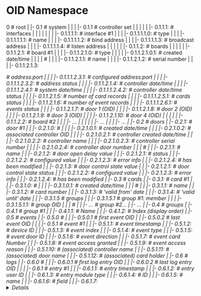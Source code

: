 # OID Namespace

0                                                                            # root
|
|- 0.1                                                                       # system
|    |
|    |- 0.1.1                                                                # controller set
|    |      |
|    |      |- 0.1.1.1:                                                      # interfaces
|    |      |        |
|    |      |        |- 0.1.1.1.1: <status>                                  # interface #1
|    |      |                   |- 0.1.1.1.1.0: <type>                       #    type
|    |      |                   |- 0.1.1.1.1.1: <name>                       #    name
|    |      |                   |- 0.1.1.1.1.2: <bind>                       #    bind address
|    |      |                   |- 0.1.1.1.1.3: <broadcast>                  #    broadcast address
|    |      |                   |- 0.1.1.1.1.4: <listen>                     #    listen address
|    |      |
|    |      |- 0.1.1.2:                                                      # boards
|    |               |
|    |               |- 0.1.1.2.1: <status>                                  # board #1
|    |               |          |- 0.1.1.2.1.0: <type>                       #    type
|    |               |          |            |- 0.1.1.2.1.0.1: <created>     #    created date/time
|    |               |          |                                            #
|    |               |          |- 0.1.1.2.1.1:  <name>                      #    name
|    |               |          |- 0.1.1.2.1.2:  <ID>                        #    serial number
|    |               |          |- 0.1.1.2.1.3:  <address>                   #    address:port
|    |               |                       |- 0.1.1.1.2.3.1: <configured>  #    configured address:port
|    |               |                       |- 0.1.1.1.2.3.2: <status>      #    address status
|    |               |          |- 0.1.1.2.1.4:  <datetime>                  #    controller date/time
|    |               |                       |- 0.1.1.1.2.4.1: <now>         #    system date/time
|    |               |                       |- 0.1.1.1.2.4.2: <status>      #    controller date/time status
|    |               |          |- 0.1.1.2.1.5:  <cards>                     #    number of card records
|    |               |                       |- 0.1.1.1.2.5.1: <status>      #    cards status
|    |               |          |- 0.1.1.2.1.6:  <events>                    #    number of event records
|    |               |                       |- 0.1.1.1.2.6.1: <status>      #    events status
|    |               |          |- 0.1.1.2.1.7:  <door1>                     #    door 1 (OID)
|    |               |          |- 0.1.1.2.1.8:  <door2>                     #    door 2 (OID)
|    |               |          |- 0.1.1.2.1.9:  <door3>                     #    door 3 (OID)
|    |               |          |- 0.1.1.2.1.10: <door4>                     #    door 4 (OID)
|    |               |
|    |               |- 0.1.1.2.2: <status>                                  # board #2
|    |               |          |- ...
|    |               |
|    |               |- ...
|    |
|    |- ...
|
|- 0.2                                                                       # doors
|    |- 0.2.1: <status>                                                      # door #1
|    |      |- 0.2.1.0:                                                      #
|    |      |        |- 0.2.1.0.1: <created>                                 #    created date/time
|    |      |        |- 0.2.1.0.2: <controller>                              #    associated controller OID
|    |      |                   |- 0.2.1.0.2.1: <created>                    #               controller created date/time
|    |      |                   |- 0.2.1.0.2.2: <name>                       #               controller name
|    |      |                   |- 0.2.1.0.2.3: <deviceID>                   #               controller serial number
|    |      |                   |- 0.2.1.0.2.4: <door>                       #               controller door number
|    |      |                                                                #
|    |      |- 0.2.1.1: <name>                                               #    name
|    |      |- 0.2.1.2: <delay>                                              #    door open delay value
|    |               |- 0.2.1.2.1: <status>                                  #                    status
|    |               |- 0.2.1.2.2: <configured>                              #                    configured value
|    |               |- 0.2.1.2.3: <error>                                   #                    error info
|    |               |- 0.2.1.2.4: <modified>                                #                    has been modified
|    |      |- 0.2.1.3: <control>                                            #    door control state value
|    |               |- 0.2.1.2.1: <status>                                  #    door control state status
|    |               |- 0.2.1.2.2: <configured>                              #                       configured value
|    |               |- 0.2.1.2.3: <error>                                   #                       error info
|    |               |- 0.2.1.2.4: <modified>                                #                       has been modified
|
|- 0.3                                                                       # cards
|    |- 0.3.1: <status>                                                      # card #1
|    |      |- 0.3.1.0:                                                      #
|    |      |        |- 0.3.1.0.1: <created>                                 #      created date/time
|    |      |                                                                # 
|    |      |- 0.3.1.1: <name>                                               #      name
|    |      |- 0.3.1.2: <number>                                             #      card number
|    |      |- 0.3.1.3: <from>                                               #      'valid from' date
|    |      |- 0.3.1.4: <to>                                                 #      'valid until' date
|    |      |- 0.3.1.5                                                       #      groups
|    |               |- 0.3.1.5.1 <member>                                   #      group #1: member
|    |               |           |- 0.3.1.5.1.1: <oid>                       #                group OID
|    |               |                                                       #
|    |               |- ...                                                  #      group #2...
|    |- ...
|
|- 0.4                                                                       # groups
|    |- 0.4.1                                                                # group #1
|    |      |- 0.4.1.1: <name>                                               #       Name
|    |      |- 0.4.1.2: <index>                                              #       Index (display order)
|
|- 0.5                                                                       # events
|    |- 0.5.0                                                                # 
|    |      |- 0.5.0.1                                                       # first event OID
|    |      |- 0.5.0.2                                                       # last event OID
|    |
|    |- 0.5.1                                                                # event #1
|    |      |- 0.5.1.1: <timestamp>                                          #       event timestamp
|    |      |- 0.5.1.2: <deviceID>                                           #       device ID
|    |      |- 0.5.1.3: <index>                                              #       event index
|    |      |- 0.5.1.4: <type>                                               #       event type
|    |      |- 0.5.1.5: <door>                                               #       event door ID
|    |      |- 0.5.1.6: <direction>                                          #       event direction
|    |      |- 0.5.1.7: <cardNumber>                                         #       event card Number
|    |      |- 0.5.1.8: <accessGranted>                                      #       event access granted
|    |      |- 0.5.1.9: <reason>                                             #       event access reason
|    |      |- 0.5.1.10: <deviceName>                                        #       (associated) controller name
|    |      |- 0.5.1.11: <doorName>                                          #       (associated) door name
|    |      |- 0.5.1.12: <cardName>                                          #       (associated) card holder
|
|- 0.6                                                                       # logs
|    |- 0.6.0                                                                # 
|    |      |- 0.6.0.1                                                       # first log entry OID
|    |      |- 0.6.0.2                                                       # last log entry OID
|    |
|    |- 0.6.1                                                                # entry #1
|    |      |- 0.6.1.1: <timestamp>                                          #       entry timestamp
|    |      |- 0.6.1.2: <uid>                                                #       entry user ID
|    |      |- 0.6.1.3: <module>                                             #       entry module type
|    |      |- 0.6.1.4: <module-id>                                          #                    ID
|    |      |- 0.6.1.5: <module-name>                                        #                    name
|    |      |- 0.6.1.6: <module-field>                                       #                    field
|    |      |- 0.6.1.7: <details>                                            #             details

